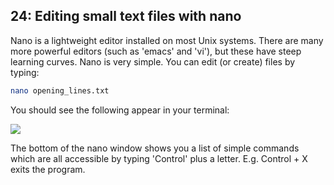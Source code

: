 ## 24: Editing small text files with nano

Nano is a lightweight editor installed on most Unix systems. There are many more powerful editors (such as 'emacs' and 'vi'), but these have steep learning curves. Nano is very simple. You can edit (or create) files by typing:

```bash
nano opening_lines.txt
```

You should see the following appear in your terminal:

![](http://korflab.ucdavis.edu/Unix_and_Perl/nano2.png)

The bottom of the nano window shows you a list of simple commands which are all accessible by typing 'Control' plus a letter. E.g. Control + X exits the program.

